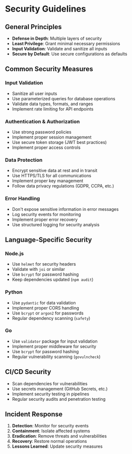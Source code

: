 # Security Guidelines

## General Principles
- **Defense in Depth**: Multiple layers of security
- **Least Privilege**: Grant minimal necessary permissions
- **Input Validation**: Validate and sanitize all inputs
- **Secure by Default**: Use secure configurations as defaults

## Common Security Measures

### Input Validation
- Sanitize all user inputs
- Use parameterized queries for database operations
- Validate data types, formats, and ranges
- Implement rate limiting for API endpoints

### Authentication & Authorization
- Use strong password policies
- Implement proper session management
- Use secure token storage (JWT best practices)
- Implement proper access controls

### Data Protection
- Encrypt sensitive data at rest and in transit
- Use HTTPS/TLS for all communications
- Implement proper key management
- Follow data privacy regulations (GDPR, CCPA, etc.)

### Error Handling
- Don't expose sensitive information in error messages
- Log security events for monitoring
- Implement proper error recovery
- Use structured logging for security analysis

## Language-Specific Security

### Node.js
- Use `helmet` for security headers
- Validate with `joi` or similar
- Use `bcrypt` for password hashing
- Keep dependencies updated (`npm audit`)

### Python
- Use `pydantic` for data validation
- Implement proper CORS handling
- Use `bcrypt` or `argon2` for passwords
- Regular dependency scanning (`safety`)

### Go
- Use `validator` package for input validation
- Implement proper middleware for security
- Use `bcrypt` for password hashing
- Regular vulnerability scanning (`govulncheck`)

## CI/CD Security
- Scan dependencies for vulnerabilities
- Use secrets management (GitHub Secrets, etc.)
- Implement security testing in pipelines
- Regular security audits and penetration testing

## Incident Response
1. **Detection**: Monitor for security events
2. **Containment**: Isolate affected systems
3. **Eradication**: Remove threats and vulnerabilities
4. **Recovery**: Restore normal operations
5. **Lessons Learned**: Update security measures